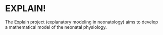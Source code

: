 # EXPLAIN! 

The Explain project (explanatory modeling in neonatology) aims to develop a mathematical model of the neonatal physiology. 
